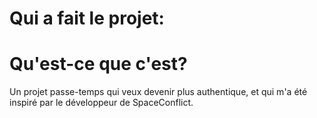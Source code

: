 # Qui a fait le projet:





# Qu'est-ce que c'est?
Un projet passe-temps qui veux devenir plus authentique,
et qui m'a été inspiré par le développeur de SpaceConflict.





# 